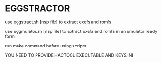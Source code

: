 # EGGSTRACTOR #

use eggstract.sh [nsp file] to extract exefs and romfs

use eggmulator.sh [nsp file] to extract exefs and romfs in an emulator ready form

run make command before using scripts

YOU NEED TO PROVIDE HACTOOL EXECUTABLE AND KEYS.INI
